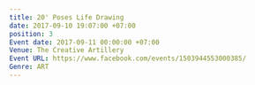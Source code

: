 ```yaml
---
title: 20' Poses Life Drawing
date: 2017-09-10 19:07:00 +07:00
position: 3
Event date: 2017-09-11 00:00:00 +07:00
Venue: The Creative Artillery
Event URL: https://www.facebook.com/events/1503944553000385/
Genre: ART
---
```


